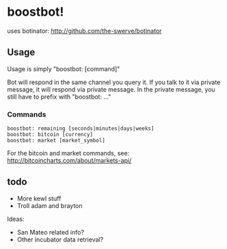 # boostbot!

uses botinator: http://github.com/the-swerve/botinator

## Usage

Usage is simply "boostbot: [command]"

Bot will respond in the same channel you query it. If you talk to it via
private message, it will respond via private message. In the private message,
you still have to prefix with "boostbot: ..."

### Commands

	boostbot: remaining [seconds|minutes|days|weeks]
	boostbot: bitcoin [currency]
	boostbot: market [market_symbol]

For the bitcoin and market commands, see: http://bitcoincharts.com/about/markets-api/

## todo

* More kewl stuff
* Troll adam and brayton

Ideas:

* San Mateo related info?
* Other incubator data retrieval?
